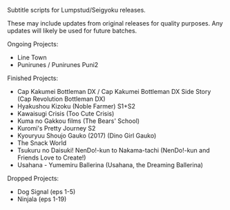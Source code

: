 Subtitle scripts for Lumpstud/Seigyoku releases.

These may include updates from original releases for quality purposes. Any updates will likely be used for future batches.

Ongoing Projects:
- Line Town
- Punirunes / Punirunes Puni2

Finished Projects:
- Cap Kakumei Bottleman DX / Cap Kakumei Bottleman DX Side Story (Cap Revolution Bottleman DX)
- Hyakushou Kizoku (Noble Farmer) S1+S2
- Kawaisugi Crisis (Too Cute Crisis)
- Kuma no Gakkou films (The Bears' School)
- Kuromi's Pretty Journey S2
- Kyouryuu Shoujo Gauko (2017) (Dino Girl Gauko)
- The Snack World
- Tsukuru no Daisuki! NenDo!-kun to Nakama-tachi (NenDo!-kun and Friends Love to Create!)
- Usahana - Yumemiru Ballerina (Usahana, the Dreaming Ballerina)

Dropped Projects:
- Dog Signal (eps 1-5)
- Ninjala (eps 1-19)